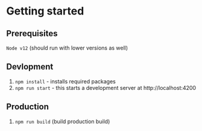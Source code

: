 # Getting started

## Prerequisites

`Node v12` (should run with lower versions as well)

## Devlopment
1. `npm install` - installs required packages
2. `npm run start` - this starts a development server at http://localhost:4200

## Production
1. `npm run build` (build production build)
